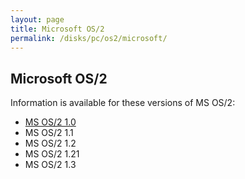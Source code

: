 ```yaml
---
layout: page
title: Microsoft OS/2
permalink: /disks/pc/os2/microsoft/
---
```


Microsoft OS/2
---

Information is available for these versions of MS OS/2:

* [MS OS/2 1.0](1.0/)
* MS OS/2 1.1
* MS OS/2 1.2
* MS OS/2 1.21
* MS OS/2 1.3
